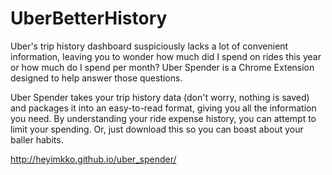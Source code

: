 UberBetterHistory
===================

Uber's trip history dashboard suspiciously lacks a lot of convenient information, leaving you to wonder how much did I spend on rides this year or how much do I spend per month? Uber Spender is a Chrome Extension designed to help answer those questions.

Uber Spender takes your trip history data (don't worry, nothing is saved) and packages it into an easy-to-read format, giving you all the information you need. By understanding your ride expense history, you can attempt to limit your spending. Or, just download this so you can boast about your baller habits.

http://heyimkko.github.io/uber_spender/